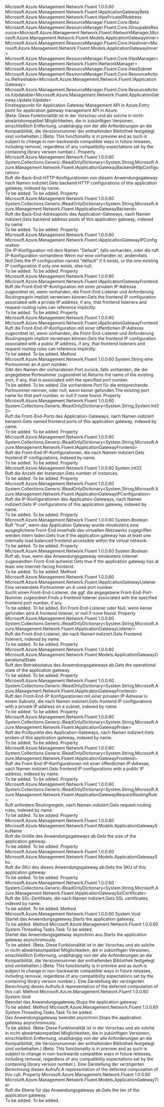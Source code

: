 <Type Name="IApplicationGateway" FullName="Microsoft.Azure.Management.Network.Fluent.IApplicationGateway">
  <TypeSignature Language="C#" Value="public interface IApplicationGateway : Microsoft.Azure.Management.Network.Fluent.IApplicationGatewayBeta, Microsoft.Azure.Management.Network.Fluent.IHasPrivateIPAddress, Microsoft.Azure.Management.ResourceManager.Fluent.Core.IBeta, Microsoft.Azure.Management.ResourceManager.Fluent.Core.IGroupableResource&lt;Microsoft.Azure.Management.Network.Fluent.INetworkManager,Microsoft.Azure.Management.Network.Fluent.Models.ApplicationGatewayInner&gt;, Microsoft.Azure.Management.ResourceManager.Fluent.Core.IHasInner&lt;Microsoft.Azure.Management.Network.Fluent.Models.ApplicationGatewayInner&gt;, Microsoft.Azure.Management.ResourceManager.Fluent.Core.IHasManager&lt;Microsoft.Azure.Management.Network.Fluent.INetworkManager&gt;, Microsoft.Azure.Management.ResourceManager.Fluent.Core.IHasSubnet, Microsoft.Azure.Management.ResourceManager.Fluent.Core.ResourceActions.IRefreshable&lt;Microsoft.Azure.Management.Network.Fluent.IApplicationGateway&gt;, Microsoft.Azure.Management.ResourceManager.Fluent.Core.ResourceActions.IUpdatable&lt;Microsoft.Azure.Management.Network.Fluent.ApplicationGateway.Update.IUpdate&gt;" />
  <TypeSignature Language="ILAsm" Value=".class public interface auto ansi abstract IApplicationGateway implements class Microsoft.Azure.Management.Network.Fluent.IApplicationGatewayBeta, class Microsoft.Azure.Management.Network.Fluent.IHasPrivateIPAddress, class Microsoft.Azure.Management.ResourceManager.Fluent.Core.IBeta, class Microsoft.Azure.Management.ResourceManager.Fluent.Core.IGroupableResource`2&lt;class Microsoft.Azure.Management.Network.Fluent.INetworkManager, class Microsoft.Azure.Management.Network.Fluent.Models.ApplicationGatewayInner&gt;, class Microsoft.Azure.Management.ResourceManager.Fluent.Core.IHasId, class Microsoft.Azure.Management.ResourceManager.Fluent.Core.IHasInner`1&lt;class Microsoft.Azure.Management.Network.Fluent.Models.ApplicationGatewayInner&gt;, class Microsoft.Azure.Management.ResourceManager.Fluent.Core.IHasManager`1&lt;class Microsoft.Azure.Management.Network.Fluent.INetworkManager&gt;, class Microsoft.Azure.Management.ResourceManager.Fluent.Core.IHasName, class Microsoft.Azure.Management.ResourceManager.Fluent.Core.IHasResourceGroup, class Microsoft.Azure.Management.ResourceManager.Fluent.Core.IHasSubnet, class Microsoft.Azure.Management.ResourceManager.Fluent.Core.IResource, class Microsoft.Azure.Management.ResourceManager.Fluent.Core.ResourceActions.IIndexable, class Microsoft.Azure.Management.ResourceManager.Fluent.Core.ResourceActions.IRefreshable`1&lt;class Microsoft.Azure.Management.Network.Fluent.IApplicationGateway&gt;, class Microsoft.Azure.Management.ResourceManager.Fluent.Core.ResourceActions.IUpdatable`1&lt;class Microsoft.Azure.Management.Network.Fluent.ApplicationGateway.Update.IUpdate&gt;" />
  <TypeSignature Language="DocId" Value="T:Microsoft.Azure.Management.Network.Fluent.IApplicationGateway" />
  <TypeSignature Language="VB.NET" Value="Public Interface IApplicationGateway&#xA;Implements IApplicationGatewayBeta, IBeta, IGroupableResource(Of INetworkManager, ApplicationGatewayInner), IHasInner(Of ApplicationGatewayInner), IHasManager(Of INetworkManager), IHasPrivateIPAddress, IHasSubnet, IRefreshable(Of IApplicationGateway), IUpdatable(Of IUpdate)" />
  <TypeSignature Language="F#" Value="type IApplicationGateway = interface&#xA;    interface IGroupableResource&lt;INetworkManager, ApplicationGatewayInner&gt;&#xA;    interface IResource&#xA;    interface IIndexable&#xA;    interface IHasId&#xA;    interface IHasName&#xA;    interface IHasResourceGroup&#xA;    interface IHasManager&lt;INetworkManager&gt;&#xA;    interface IHasInner&lt;ApplicationGatewayInner&gt;&#xA;    interface IRefreshable&lt;IApplicationGateway&gt;&#xA;    interface IUpdatable&lt;IUpdate&gt;&#xA;    interface IHasSubnet&#xA;    interface IHasPrivateIPAddress&#xA;    interface IApplicationGatewayBeta&#xA;    interface IBeta" />
  <AssemblyInfo>
    <AssemblyName>Microsoft.Azure.Management.Network.Fluent</AssemblyName>
    <AssemblyVersion>1.0.0.60</AssemblyVersion>
  </AssemblyInfo>
  <Interfaces>
    <Interface>
      <InterfaceName>Microsoft.Azure.Management.Network.Fluent.IApplicationGatewayBeta</InterfaceName>
    </Interface>
    <Interface>
      <InterfaceName>Microsoft.Azure.Management.Network.Fluent.IHasPrivateIPAddress</InterfaceName>
    </Interface>
    <Interface>
      <InterfaceName>Microsoft.Azure.Management.ResourceManager.Fluent.Core.IBeta</InterfaceName>
    </Interface>
    <Interface>
      <InterfaceName>Microsoft.Azure.Management.ResourceManager.Fluent.Core.IGroupableResource&lt;Microsoft.Azure.Management.Network.Fluent.INetworkManager,Microsoft.Azure.Management.Network.Fluent.Models.ApplicationGatewayInner&gt;</InterfaceName>
    </Interface>
    <Interface>
      <InterfaceName>Microsoft.Azure.Management.ResourceManager.Fluent.Core.IHasInner&lt;Microsoft.Azure.Management.Network.Fluent.Models.ApplicationGatewayInner&gt;</InterfaceName>
    </Interface>
    <Interface>
      <InterfaceName>Microsoft.Azure.Management.ResourceManager.Fluent.Core.IHasManager&lt;Microsoft.Azure.Management.Network.Fluent.INetworkManager&gt;</InterfaceName>
    </Interface>
    <Interface>
      <InterfaceName>Microsoft.Azure.Management.ResourceManager.Fluent.Core.IHasSubnet</InterfaceName>
    </Interface>
    <Interface>
      <InterfaceName>Microsoft.Azure.Management.ResourceManager.Fluent.Core.ResourceActions.IRefreshable&lt;Microsoft.Azure.Management.Network.Fluent.IApplicationGateway&gt;</InterfaceName>
    </Interface>
    <Interface>
      <InterfaceName>Microsoft.Azure.Management.ResourceManager.Fluent.Core.ResourceActions.IUpdatable&lt;Microsoft.Azure.Management.Network.Fluent.ApplicationGateway.Update.IUpdate&gt;</InterfaceName>
    </Interface>
  </Interfaces>
  <Docs>
    <summary>
            <span data-ttu-id="53748-101">Einstiegspunkt für Application Gateway Management API in Azure.</span><span class="sxs-lookup"><span data-stu-id="53748-101">Entry point for application gateway management API in Azure.</span></span>
            </summary>
    <remarks>
            <span data-ttu-id="53748-102">(Beta: Diese Funktionalität ist in der Vorschau und als solche in nicht-abwärtskompatibel Möglichkeiten, die in zukünftigen Versionen, einschließlich Entfernung, unabhängig von der alle Anforderungen an die Kompatibilität, die Versionsnummer der enthaltenden Bibliothek festgelegt sind vorbehalten.).</span><span class="sxs-lookup"><span data-stu-id="53748-102">(Beta: This functionality is in preview and as such is subject to change in non-backwards compatible ways in future releases, including removal, regardless of any compatibility expectations set by the containing library version number.).</span></span>
            </remarks>
  </Docs>
  <Members>
    <Member MemberName="BackendHttpConfigurations">
      <MemberSignature Language="C#" Value="public System.Collections.Generic.IReadOnlyDictionary&lt;string,Microsoft.Azure.Management.Network.Fluent.IApplicationGatewayBackendHttpConfiguration&gt; BackendHttpConfigurations { get; }" />
      <MemberSignature Language="ILAsm" Value=".property instance class System.Collections.Generic.IReadOnlyDictionary`2&lt;string, class Microsoft.Azure.Management.Network.Fluent.IApplicationGatewayBackendHttpConfiguration&gt; BackendHttpConfigurations" />
      <MemberSignature Language="DocId" Value="P:Microsoft.Azure.Management.Network.Fluent.IApplicationGateway.BackendHttpConfigurations" />
      <MemberSignature Language="VB.NET" Value="Public ReadOnly Property BackendHttpConfigurations As IReadOnlyDictionary(Of String, IApplicationGatewayBackendHttpConfiguration)" />
      <MemberSignature Language="F#" Value="member this.BackendHttpConfigurations : System.Collections.Generic.IReadOnlyDictionary&lt;string, Microsoft.Azure.Management.Network.Fluent.IApplicationGatewayBackendHttpConfiguration&gt;" Usage="Microsoft.Azure.Management.Network.Fluent.IApplicationGateway.BackendHttpConfigurations" />
      <MemberType>Property</MemberType>
      <AssemblyInfo>
        <AssemblyName>Microsoft.Azure.Management.Network.Fluent</AssemblyName>
        <AssemblyVersion>1.0.0.60</AssemblyVersion>
      </AssemblyInfo>
      <ReturnValue>
        <ReturnType>System.Collections.Generic.IReadOnlyDictionary&lt;System.String,Microsoft.Azure.Management.Network.Fluent.IApplicationGatewayBackendHttpConfiguration&gt;</ReturnType>
      </ReturnValue>
      <Docs>
        <summary>
            <span data-ttu-id="53748-103">Ruft die Back-End-HTTP-Konfigurationen von diesem Anwendungsgateway nach Namen indiziert.</span><span class="sxs-lookup"><span data-stu-id="53748-103">Gets backend HTTP configurations of this application gateway, indexed by name.</span></span>
            </summary>
        <value>To be added.</value>
        <remarks>To be added.</remarks>
      </Docs>
    </Member>
    <Member MemberName="Backends">
      <MemberSignature Language="C#" Value="public System.Collections.Generic.IReadOnlyDictionary&lt;string,Microsoft.Azure.Management.Network.Fluent.IApplicationGatewayBackend&gt; Backends { get; }" />
      <MemberSignature Language="ILAsm" Value=".property instance class System.Collections.Generic.IReadOnlyDictionary`2&lt;string, class Microsoft.Azure.Management.Network.Fluent.IApplicationGatewayBackend&gt; Backends" />
      <MemberSignature Language="DocId" Value="P:Microsoft.Azure.Management.Network.Fluent.IApplicationGateway.Backends" />
      <MemberSignature Language="VB.NET" Value="Public ReadOnly Property Backends As IReadOnlyDictionary(Of String, IApplicationGatewayBackend)" />
      <MemberSignature Language="F#" Value="member this.Backends : System.Collections.Generic.IReadOnlyDictionary&lt;string, Microsoft.Azure.Management.Network.Fluent.IApplicationGatewayBackend&gt;" Usage="Microsoft.Azure.Management.Network.Fluent.IApplicationGateway.Backends" />
      <MemberType>Property</MemberType>
      <AssemblyInfo>
        <AssemblyName>Microsoft.Azure.Management.Network.Fluent</AssemblyName>
        <AssemblyVersion>1.0.0.60</AssemblyVersion>
      </AssemblyInfo>
      <ReturnValue>
        <ReturnType>System.Collections.Generic.IReadOnlyDictionary&lt;System.String,Microsoft.Azure.Management.Network.Fluent.IApplicationGatewayBackend&gt;</ReturnType>
      </ReturnValue>
      <Docs>
        <summary>
            <span data-ttu-id="53748-104">Ruft die Back-End-Adresspools des Application-Gateways, nach Namen indiziert.</span><span class="sxs-lookup"><span data-stu-id="53748-104">Gets backend address pools of this application gateway, indexed by name.</span></span>
            </summary>
        <value>To be added.</value>
        <remarks>To be added.</remarks>
      </Docs>
    </Member>
    <Member MemberName="DefaultIPConfiguration">
      <MemberSignature Language="C#" Value="public Microsoft.Azure.Management.Network.Fluent.IApplicationGatewayIPConfiguration DefaultIPConfiguration { get; }" />
      <MemberSignature Language="ILAsm" Value=".property instance class Microsoft.Azure.Management.Network.Fluent.IApplicationGatewayIPConfiguration DefaultIPConfiguration" />
      <MemberSignature Language="DocId" Value="P:Microsoft.Azure.Management.Network.Fluent.IApplicationGateway.DefaultIPConfiguration" />
      <MemberSignature Language="VB.NET" Value="Public ReadOnly Property DefaultIPConfiguration As IApplicationGatewayIPConfiguration" />
      <MemberSignature Language="F#" Value="member this.DefaultIPConfiguration : Microsoft.Azure.Management.Network.Fluent.IApplicationGatewayIPConfiguration" Usage="Microsoft.Azure.Management.Network.Fluent.IApplicationGateway.DefaultIPConfiguration" />
      <MemberType>Property</MemberType>
      <AssemblyInfo>
        <AssemblyName>Microsoft.Azure.Management.Network.Fluent</AssemblyName>
        <AssemblyVersion>1.0.0.60</AssemblyVersion>
      </AssemblyInfo>
      <ReturnValue>
        <ReturnType>Microsoft.Azure.Management.Network.Fluent.IApplicationGatewayIPConfiguration</ReturnType>
      </ReturnValue>
      <Docs>
        <summary>
            <span data-ttu-id="53748-105">Die IP-Konfiguration mit dem Namen "Default", falls vorhanden, oder die ruft IP-Konfiguration vorhandene Wenn nur eine vorhanden ist, andernfalls Null.</span><span class="sxs-lookup"><span data-stu-id="53748-105">Gets the IP configuration named "default" if it exists, or the one existing IP configuration if only one exists, else null.</span></span>
            </summary>
        <value>To be added.</value>
        <remarks>To be added.</remarks>
      </Docs>
    </Member>
    <Member MemberName="DefaultPrivateFrontend">
      <MemberSignature Language="C#" Value="public Microsoft.Azure.Management.Network.Fluent.IApplicationGatewayFrontend DefaultPrivateFrontend { get; }" />
      <MemberSignature Language="ILAsm" Value=".property instance class Microsoft.Azure.Management.Network.Fluent.IApplicationGatewayFrontend DefaultPrivateFrontend" />
      <MemberSignature Language="DocId" Value="P:Microsoft.Azure.Management.Network.Fluent.IApplicationGateway.DefaultPrivateFrontend" />
      <MemberSignature Language="VB.NET" Value="Public ReadOnly Property DefaultPrivateFrontend As IApplicationGatewayFrontend" />
      <MemberSignature Language="F#" Value="member this.DefaultPrivateFrontend : Microsoft.Azure.Management.Network.Fluent.IApplicationGatewayFrontend" Usage="Microsoft.Azure.Management.Network.Fluent.IApplicationGateway.DefaultPrivateFrontend" />
      <MemberType>Property</MemberType>
      <AssemblyInfo>
        <AssemblyName>Microsoft.Azure.Management.Network.Fluent</AssemblyName>
        <AssemblyVersion>1.0.0.60</AssemblyVersion>
      </AssemblyInfo>
      <ReturnValue>
        <ReturnType>Microsoft.Azure.Management.Network.Fluent.IApplicationGatewayFrontend</ReturnType>
      </ReturnValue>
      <Docs>
        <summary>
            <span data-ttu-id="53748-106">Ruft die Front-End-IP-Konfiguration mit einer privaten IP-Adresse zugeordnet ist, wenn vorhanden, die Front-End-Listener und Anforderung Routingregeln implizit verweisen können.</span><span class="sxs-lookup"><span data-stu-id="53748-106">Gets the frontend IP configuration associated with a private IP address, if any, that frontend listeners and request routing rules can reference implicitly.</span></span>
            </summary>
        <value>To be added.</value>
        <remarks>To be added.</remarks>
      </Docs>
    </Member>
    <Member MemberName="DefaultPublicFrontend">
      <MemberSignature Language="C#" Value="public Microsoft.Azure.Management.Network.Fluent.IApplicationGatewayFrontend DefaultPublicFrontend { get; }" />
      <MemberSignature Language="ILAsm" Value=".property instance class Microsoft.Azure.Management.Network.Fluent.IApplicationGatewayFrontend DefaultPublicFrontend" />
      <MemberSignature Language="DocId" Value="P:Microsoft.Azure.Management.Network.Fluent.IApplicationGateway.DefaultPublicFrontend" />
      <MemberSignature Language="VB.NET" Value="Public ReadOnly Property DefaultPublicFrontend As IApplicationGatewayFrontend" />
      <MemberSignature Language="F#" Value="member this.DefaultPublicFrontend : Microsoft.Azure.Management.Network.Fluent.IApplicationGatewayFrontend" Usage="Microsoft.Azure.Management.Network.Fluent.IApplicationGateway.DefaultPublicFrontend" />
      <MemberType>Property</MemberType>
      <AssemblyInfo>
        <AssemblyName>Microsoft.Azure.Management.Network.Fluent</AssemblyName>
        <AssemblyVersion>1.0.0.60</AssemblyVersion>
      </AssemblyInfo>
      <ReturnValue>
        <ReturnType>Microsoft.Azure.Management.Network.Fluent.IApplicationGatewayFrontend</ReturnType>
      </ReturnValue>
      <Docs>
        <summary>
            <span data-ttu-id="53748-107">Ruft die Front-End-IP-Konfiguration mit einer öffentlichen IP-Adresse zugeordnet ist, wenn vorhanden, die Front-End-Listener und Anforderung Routingregeln implizit verweisen können.</span><span class="sxs-lookup"><span data-stu-id="53748-107">Gets the frontend IP configuration associated with a public IP address, if any, that frontend listeners and request routing rules can reference implicitly.</span></span>
            </summary>
        <value>To be added.</value>
        <remarks>To be added.</remarks>
      </Docs>
    </Member>
    <Member MemberName="FrontendPortNameFromNumber">
      <MemberSignature Language="C#" Value="public string FrontendPortNameFromNumber (int portNumber);" />
      <MemberSignature Language="ILAsm" Value=".method public hidebysig newslot virtual instance string FrontendPortNameFromNumber(int32 portNumber) cil managed" />
      <MemberSignature Language="DocId" Value="M:Microsoft.Azure.Management.Network.Fluent.IApplicationGateway.FrontendPortNameFromNumber(System.Int32)" />
      <MemberSignature Language="VB.NET" Value="Public Function FrontendPortNameFromNumber (portNumber As Integer) As String" />
      <MemberSignature Language="F#" Value="abstract member FrontendPortNameFromNumber : int -&gt; string" Usage="iApplicationGateway.FrontendPortNameFromNumber portNumber" />
      <MemberType>Method</MemberType>
      <AssemblyInfo>
        <AssemblyName>Microsoft.Azure.Management.Network.Fluent</AssemblyName>
        <AssemblyVersion>1.0.0.60</AssemblyVersion>
      </AssemblyInfo>
      <ReturnValue>
        <ReturnType>System.String</ReturnType>
      </ReturnValue>
      <Parameters>
        <Parameter Name="portNumber" Type="System.Int32" />
      </Parameters>
      <Docs>
        <param name="portNumber"><span data-ttu-id="53748-108">eine Portnummer an.</span><span class="sxs-lookup"><span data-stu-id="53748-108">A port number.</span></span></param>
        <summary>
            <span data-ttu-id="53748-109">Gibt den Namen der vorhandenen Port zurück, falls vorhanden, die die angegebene Portnummer zugeordnet ist.</span><span class="sxs-lookup"><span data-stu-id="53748-109">Returns the name of the existing port, if any, that is associated with the specified port number.</span></span>
            </summary>
        <returns>To be added.</returns>
        <remarks>To be added.</remarks>
        <return><span data-ttu-id="53748-110">Die vorhandene Port für die entsprechende Portnummer nennen, oder null, wenn keiner gefunden.</span><span class="sxs-lookup"><span data-stu-id="53748-110">The existing port name for that port number, or null if none found.</span></span></return>
      </Docs>
    </Member>
    <Member MemberName="FrontendPorts">
      <MemberSignature Language="C#" Value="public System.Collections.Generic.IReadOnlyDictionary&lt;string,int&gt; FrontendPorts { get; }" />
      <MemberSignature Language="ILAsm" Value=".property instance class System.Collections.Generic.IReadOnlyDictionary`2&lt;string, int32&gt; FrontendPorts" />
      <MemberSignature Language="DocId" Value="P:Microsoft.Azure.Management.Network.Fluent.IApplicationGateway.FrontendPorts" />
      <MemberSignature Language="VB.NET" Value="Public ReadOnly Property FrontendPorts As IReadOnlyDictionary(Of String, Integer)" />
      <MemberSignature Language="F#" Value="member this.FrontendPorts : System.Collections.Generic.IReadOnlyDictionary&lt;string, int&gt;" Usage="Microsoft.Azure.Management.Network.Fluent.IApplicationGateway.FrontendPorts" />
      <MemberType>Property</MemberType>
      <AssemblyInfo>
        <AssemblyName>Microsoft.Azure.Management.Network.Fluent</AssemblyName>
        <AssemblyVersion>1.0.0.60</AssemblyVersion>
      </AssemblyInfo>
      <ReturnValue>
        <ReturnType>System.Collections.Generic.IReadOnlyDictionary&lt;System.String,System.Int32&gt;</ReturnType>
      </ReturnValue>
      <Docs>
        <summary>
            <span data-ttu-id="53748-111">Ruft die Front-End-Ports des Application-Gateways, nach Namen indiziert benannt.</span><span class="sxs-lookup"><span data-stu-id="53748-111">Gets named frontend ports of this application gateway, indexed by name.</span></span>
            </summary>
        <value>To be added.</value>
        <remarks>To be added.</remarks>
      </Docs>
    </Member>
    <Member MemberName="Frontends">
      <MemberSignature Language="C#" Value="public System.Collections.Generic.IReadOnlyDictionary&lt;string,Microsoft.Azure.Management.Network.Fluent.IApplicationGatewayFrontend&gt; Frontends { get; }" />
      <MemberSignature Language="ILAsm" Value=".property instance class System.Collections.Generic.IReadOnlyDictionary`2&lt;string, class Microsoft.Azure.Management.Network.Fluent.IApplicationGatewayFrontend&gt; Frontends" />
      <MemberSignature Language="DocId" Value="P:Microsoft.Azure.Management.Network.Fluent.IApplicationGateway.Frontends" />
      <MemberSignature Language="VB.NET" Value="Public ReadOnly Property Frontends As IReadOnlyDictionary(Of String, IApplicationGatewayFrontend)" />
      <MemberSignature Language="F#" Value="member this.Frontends : System.Collections.Generic.IReadOnlyDictionary&lt;string, Microsoft.Azure.Management.Network.Fluent.IApplicationGatewayFrontend&gt;" Usage="Microsoft.Azure.Management.Network.Fluent.IApplicationGateway.Frontends" />
      <MemberType>Property</MemberType>
      <AssemblyInfo>
        <AssemblyName>Microsoft.Azure.Management.Network.Fluent</AssemblyName>
        <AssemblyVersion>1.0.0.60</AssemblyVersion>
      </AssemblyInfo>
      <ReturnValue>
        <ReturnType>System.Collections.Generic.IReadOnlyDictionary&lt;System.String,Microsoft.Azure.Management.Network.Fluent.IApplicationGatewayFrontend&gt;</ReturnType>
      </ReturnValue>
      <Docs>
        <summary>
            <span data-ttu-id="53748-112">Ruft die Front-End-IP-Konfigurationen, die nach Namen indiziert.</span><span class="sxs-lookup"><span data-stu-id="53748-112">Gets frontend IP configurations, indexed by name.</span></span>
            </summary>
        <value>To be added.</value>
        <remarks>To be added.</remarks>
      </Docs>
    </Member>
    <Member MemberName="InstanceCount">
      <MemberSignature Language="C#" Value="public int InstanceCount { get; }" />
      <MemberSignature Language="ILAsm" Value=".property instance int32 InstanceCount" />
      <MemberSignature Language="DocId" Value="P:Microsoft.Azure.Management.Network.Fluent.IApplicationGateway.InstanceCount" />
      <MemberSignature Language="VB.NET" Value="Public ReadOnly Property InstanceCount As Integer" />
      <MemberSignature Language="F#" Value="member this.InstanceCount : int" Usage="Microsoft.Azure.Management.Network.Fluent.IApplicationGateway.InstanceCount" />
      <MemberType>Property</MemberType>
      <AssemblyInfo>
        <AssemblyName>Microsoft.Azure.Management.Network.Fluent</AssemblyName>
        <AssemblyVersion>1.0.0.60</AssemblyVersion>
      </AssemblyInfo>
      <ReturnValue>
        <ReturnType>System.Int32</ReturnType>
      </ReturnValue>
      <Docs>
        <summary>
            <span data-ttu-id="53748-113">Ruft die Anzahl der Instanzen.</span><span class="sxs-lookup"><span data-stu-id="53748-113">Gets number of instances.</span></span>
            </summary>
        <value>To be added.</value>
        <remarks>To be added.</remarks>
      </Docs>
    </Member>
    <Member MemberName="IPConfigurations">
      <MemberSignature Language="C#" Value="public System.Collections.Generic.IReadOnlyDictionary&lt;string,Microsoft.Azure.Management.Network.Fluent.IApplicationGatewayIPConfiguration&gt; IPConfigurations { get; }" />
      <MemberSignature Language="ILAsm" Value=".property instance class System.Collections.Generic.IReadOnlyDictionary`2&lt;string, class Microsoft.Azure.Management.Network.Fluent.IApplicationGatewayIPConfiguration&gt; IPConfigurations" />
      <MemberSignature Language="DocId" Value="P:Microsoft.Azure.Management.Network.Fluent.IApplicationGateway.IPConfigurations" />
      <MemberSignature Language="VB.NET" Value="Public ReadOnly Property IPConfigurations As IReadOnlyDictionary(Of String, IApplicationGatewayIPConfiguration)" />
      <MemberSignature Language="F#" Value="member this.IPConfigurations : System.Collections.Generic.IReadOnlyDictionary&lt;string, Microsoft.Azure.Management.Network.Fluent.IApplicationGatewayIPConfiguration&gt;" Usage="Microsoft.Azure.Management.Network.Fluent.IApplicationGateway.IPConfigurations" />
      <MemberType>Property</MemberType>
      <AssemblyInfo>
        <AssemblyName>Microsoft.Azure.Management.Network.Fluent</AssemblyName>
        <AssemblyVersion>1.0.0.60</AssemblyVersion>
      </AssemblyInfo>
      <ReturnValue>
        <ReturnType>System.Collections.Generic.IReadOnlyDictionary&lt;System.String,Microsoft.Azure.Management.Network.Fluent.IApplicationGatewayIPConfiguration&gt;</ReturnType>
      </ReturnValue>
      <Docs>
        <summary>
            <span data-ttu-id="53748-114">Ruft die IP-Konfigurationen des Application-Gateways, nach Namen indiziert.</span><span class="sxs-lookup"><span data-stu-id="53748-114">Gets IP configurations of this application gateway, indexed by name.</span></span>
            </summary>
        <value>To be added.</value>
        <remarks>To be added.</remarks>
      </Docs>
    </Member>
    <Member MemberName="IsPrivate">
      <MemberSignature Language="C#" Value="public bool IsPrivate { get; }" />
      <MemberSignature Language="ILAsm" Value=".property instance bool IsPrivate" />
      <MemberSignature Language="DocId" Value="P:Microsoft.Azure.Management.Network.Fluent.IApplicationGateway.IsPrivate" />
      <MemberSignature Language="VB.NET" Value="Public ReadOnly Property IsPrivate As Boolean" />
      <MemberSignature Language="F#" Value="member this.IsPrivate : bool" Usage="Microsoft.Azure.Management.Network.Fluent.IApplicationGateway.IsPrivate" />
      <MemberType>Property</MemberType>
      <AssemblyInfo>
        <AssemblyName>Microsoft.Azure.Management.Network.Fluent</AssemblyName>
        <AssemblyVersion>1.0.0.60</AssemblyVersion>
      </AssemblyInfo>
      <ReturnValue>
        <ReturnType>System.Boolean</ReturnType>
      </ReturnValue>
      <Docs>
        <summary>
            <span data-ttu-id="53748-115">Ruft "true", wenn das Application Gateway wurde mindestens eine ausgeglichene Front-End innerhalb des virtuellen Netzwerks zugegriffen werden intern laden.</span><span class="sxs-lookup"><span data-stu-id="53748-115">Gets true if the application gateway has at least one internally load balanced frontend accessible within the virtual network.</span></span>
            </summary>
        <value>To be added.</value>
        <remarks>To be added.</remarks>
      </Docs>
    </Member>
    <Member MemberName="IsPublic">
      <MemberSignature Language="C#" Value="public bool IsPublic { get; }" />
      <MemberSignature Language="ILAsm" Value=".property instance bool IsPublic" />
      <MemberSignature Language="DocId" Value="P:Microsoft.Azure.Management.Network.Fluent.IApplicationGateway.IsPublic" />
      <MemberSignature Language="VB.NET" Value="Public ReadOnly Property IsPublic As Boolean" />
      <MemberSignature Language="F#" Value="member this.IsPublic : bool" Usage="Microsoft.Azure.Management.Network.Fluent.IApplicationGateway.IsPublic" />
      <MemberType>Property</MemberType>
      <AssemblyInfo>
        <AssemblyName>Microsoft.Azure.Management.Network.Fluent</AssemblyName>
        <AssemblyVersion>1.0.0.60</AssemblyVersion>
      </AssemblyInfo>
      <ReturnValue>
        <ReturnType>System.Boolean</ReturnType>
      </ReturnValue>
      <Docs>
        <summary>
            <span data-ttu-id="53748-116">Ruft ab, true, wenn das Anwendungsgateway mindestens Internet zugewandten Front-End-aufweist.</span><span class="sxs-lookup"><span data-stu-id="53748-116">Gets true if the application gateway has at least one Internet-facing frontend.</span></span>
            </summary>
        <value>To be added.</value>
        <remarks>To be added.</remarks>
      </Docs>
    </Member>
    <Member MemberName="ListenerByPortNumber">
      <MemberSignature Language="C#" Value="public Microsoft.Azure.Management.Network.Fluent.IApplicationGatewayListener ListenerByPortNumber (int portNumber);" />
      <MemberSignature Language="ILAsm" Value=".method public hidebysig newslot virtual instance class Microsoft.Azure.Management.Network.Fluent.IApplicationGatewayListener ListenerByPortNumber(int32 portNumber) cil managed" />
      <MemberSignature Language="DocId" Value="M:Microsoft.Azure.Management.Network.Fluent.IApplicationGateway.ListenerByPortNumber(System.Int32)" />
      <MemberSignature Language="VB.NET" Value="Public Function ListenerByPortNumber (portNumber As Integer) As IApplicationGatewayListener" />
      <MemberSignature Language="F#" Value="abstract member ListenerByPortNumber : int -&gt; Microsoft.Azure.Management.Network.Fluent.IApplicationGatewayListener" Usage="iApplicationGateway.ListenerByPortNumber portNumber" />
      <MemberType>Method</MemberType>
      <AssemblyInfo>
        <AssemblyName>Microsoft.Azure.Management.Network.Fluent</AssemblyName>
        <AssemblyVersion>1.0.0.60</AssemblyVersion>
      </AssemblyInfo>
      <ReturnValue>
        <ReturnType>Microsoft.Azure.Management.Network.Fluent.IApplicationGatewayListener</ReturnType>
      </ReturnValue>
      <Parameters>
        <Parameter Name="portNumber" Type="System.Int32" />
      </Parameters>
      <Docs>
        <param name="portNumber"><span data-ttu-id="53748-117">Eine verwendete Portnummer an.</span><span class="sxs-lookup"><span data-stu-id="53748-117">A used port number.</span></span></param>
        <summary>
            <span data-ttu-id="53748-118">Sucht einen Front-End-Listener, die ggf. die angegebene Front-End-Port-Nummer zugeordnet.</span><span class="sxs-lookup"><span data-stu-id="53748-118">Finds a frontend listener associated with the specified frontend port number, if any.</span></span>
            </summary>
        <returns>To be added.</returns>
        <remarks>To be added.</remarks>
        <return><span data-ttu-id="53748-119">Ein Front-End-Listener oder Null, wenn keiner gefunden wird.</span><span class="sxs-lookup"><span data-stu-id="53748-119">A frontend listener, or null if none found.</span></span></return>
      </Docs>
    </Member>
    <Member MemberName="Listeners">
      <MemberSignature Language="C#" Value="public System.Collections.Generic.IReadOnlyDictionary&lt;string,Microsoft.Azure.Management.Network.Fluent.IApplicationGatewayListener&gt; Listeners { get; }" />
      <MemberSignature Language="ILAsm" Value=".property instance class System.Collections.Generic.IReadOnlyDictionary`2&lt;string, class Microsoft.Azure.Management.Network.Fluent.IApplicationGatewayListener&gt; Listeners" />
      <MemberSignature Language="DocId" Value="P:Microsoft.Azure.Management.Network.Fluent.IApplicationGateway.Listeners" />
      <MemberSignature Language="VB.NET" Value="Public ReadOnly Property Listeners As IReadOnlyDictionary(Of String, IApplicationGatewayListener)" />
      <MemberSignature Language="F#" Value="member this.Listeners : System.Collections.Generic.IReadOnlyDictionary&lt;string, Microsoft.Azure.Management.Network.Fluent.IApplicationGatewayListener&gt;" Usage="Microsoft.Azure.Management.Network.Fluent.IApplicationGateway.Listeners" />
      <MemberType>Property</MemberType>
      <AssemblyInfo>
        <AssemblyName>Microsoft.Azure.Management.Network.Fluent</AssemblyName>
        <AssemblyVersion>1.0.0.60</AssemblyVersion>
      </AssemblyInfo>
      <ReturnValue>
        <ReturnType>System.Collections.Generic.IReadOnlyDictionary&lt;System.String,Microsoft.Azure.Management.Network.Fluent.IApplicationGatewayListener&gt;</ReturnType>
      </ReturnValue>
      <Docs>
        <summary>
            <span data-ttu-id="53748-120">Ruft die Front-End-Listener, die nach Namen indiziert.</span><span class="sxs-lookup"><span data-stu-id="53748-120">Gets Frontend listeners, indexed by name.</span></span>
            </summary>
        <value>To be added.</value>
        <remarks>To be added.</remarks>
      </Docs>
    </Member>
    <Member MemberName="OperationalState">
      <MemberSignature Language="C#" Value="public Microsoft.Azure.Management.Network.Fluent.Models.ApplicationGatewayOperationalState OperationalState { get; }" />
      <MemberSignature Language="ILAsm" Value=".property instance class Microsoft.Azure.Management.Network.Fluent.Models.ApplicationGatewayOperationalState OperationalState" />
      <MemberSignature Language="DocId" Value="P:Microsoft.Azure.Management.Network.Fluent.IApplicationGateway.OperationalState" />
      <MemberSignature Language="VB.NET" Value="Public ReadOnly Property OperationalState As ApplicationGatewayOperationalState" />
      <MemberSignature Language="F#" Value="member this.OperationalState : Microsoft.Azure.Management.Network.Fluent.Models.ApplicationGatewayOperationalState" Usage="Microsoft.Azure.Management.Network.Fluent.IApplicationGateway.OperationalState" />
      <MemberType>Property</MemberType>
      <AssemblyInfo>
        <AssemblyName>Microsoft.Azure.Management.Network.Fluent</AssemblyName>
        <AssemblyVersion>1.0.0.60</AssemblyVersion>
      </AssemblyInfo>
      <ReturnValue>
        <ReturnType>Microsoft.Azure.Management.Network.Fluent.Models.ApplicationGatewayOperationalState</ReturnType>
      </ReturnValue>
      <Docs>
        <summary>
            <span data-ttu-id="53748-121">Ruft den Betriebsstatus des Anwendungsgateways ab.</span><span class="sxs-lookup"><span data-stu-id="53748-121">Gets the operational state of the application gateway.</span></span>
            </summary>
        <value>To be added.</value>
        <remarks>To be added.</remarks>
      </Docs>
    </Member>
    <Member MemberName="PrivateFrontends">
      <MemberSignature Language="C#" Value="public System.Collections.Generic.IReadOnlyDictionary&lt;string,Microsoft.Azure.Management.Network.Fluent.IApplicationGatewayFrontend&gt; PrivateFrontends { get; }" />
      <MemberSignature Language="ILAsm" Value=".property instance class System.Collections.Generic.IReadOnlyDictionary`2&lt;string, class Microsoft.Azure.Management.Network.Fluent.IApplicationGatewayFrontend&gt; PrivateFrontends" />
      <MemberSignature Language="DocId" Value="P:Microsoft.Azure.Management.Network.Fluent.IApplicationGateway.PrivateFrontends" />
      <MemberSignature Language="VB.NET" Value="Public ReadOnly Property PrivateFrontends As IReadOnlyDictionary(Of String, IApplicationGatewayFrontend)" />
      <MemberSignature Language="F#" Value="member this.PrivateFrontends : System.Collections.Generic.IReadOnlyDictionary&lt;string, Microsoft.Azure.Management.Network.Fluent.IApplicationGatewayFrontend&gt;" Usage="Microsoft.Azure.Management.Network.Fluent.IApplicationGateway.PrivateFrontends" />
      <MemberType>Property</MemberType>
      <AssemblyInfo>
        <AssemblyName>Microsoft.Azure.Management.Network.Fluent</AssemblyName>
        <AssemblyVersion>1.0.0.60</AssemblyVersion>
      </AssemblyInfo>
      <ReturnValue>
        <ReturnType>System.Collections.Generic.IReadOnlyDictionary&lt;System.String,Microsoft.Azure.Management.Network.Fluent.IApplicationGatewayFrontend&gt;</ReturnType>
      </ReturnValue>
      <Docs>
        <summary>
            <span data-ttu-id="53748-122">Ruft den Front-End-IP-Konfigurationen mit einer privaten IP-Adresse in einem Subnetz, die nach Namen indiziert.</span><span class="sxs-lookup"><span data-stu-id="53748-122">Gets frontend IP configurations with a private IP address on a subnet, indexed by name.</span></span>
            </summary>
        <value>To be added.</value>
        <remarks>To be added.</remarks>
      </Docs>
    </Member>
    <Member MemberName="Probes">
      <MemberSignature Language="C#" Value="public System.Collections.Generic.IReadOnlyDictionary&lt;string,Microsoft.Azure.Management.Network.Fluent.IApplicationGatewayProbe&gt; Probes { get; }" />
      <MemberSignature Language="ILAsm" Value=".property instance class System.Collections.Generic.IReadOnlyDictionary`2&lt;string, class Microsoft.Azure.Management.Network.Fluent.IApplicationGatewayProbe&gt; Probes" />
      <MemberSignature Language="DocId" Value="P:Microsoft.Azure.Management.Network.Fluent.IApplicationGateway.Probes" />
      <MemberSignature Language="VB.NET" Value="Public ReadOnly Property Probes As IReadOnlyDictionary(Of String, IApplicationGatewayProbe)" />
      <MemberSignature Language="F#" Value="member this.Probes : System.Collections.Generic.IReadOnlyDictionary&lt;string, Microsoft.Azure.Management.Network.Fluent.IApplicationGatewayProbe&gt;" Usage="Microsoft.Azure.Management.Network.Fluent.IApplicationGateway.Probes" />
      <MemberType>Property</MemberType>
      <AssemblyInfo>
        <AssemblyName>Microsoft.Azure.Management.Network.Fluent</AssemblyName>
        <AssemblyVersion>1.0.0.60</AssemblyVersion>
      </AssemblyInfo>
      <ReturnValue>
        <ReturnType>System.Collections.Generic.IReadOnlyDictionary&lt;System.String,Microsoft.Azure.Management.Network.Fluent.IApplicationGatewayProbe&gt;</ReturnType>
      </ReturnValue>
      <Docs>
        <summary>
            <span data-ttu-id="53748-123">Ruft die Prüfpunkte des Application-Gateways, nach Namen indiziert.</span><span class="sxs-lookup"><span data-stu-id="53748-123">Gets probes of this application gateway, indexed by name.</span></span>
            </summary>
        <value>To be added.</value>
        <remarks>To be added.</remarks>
      </Docs>
    </Member>
    <Member MemberName="PublicFrontends">
      <MemberSignature Language="C#" Value="public System.Collections.Generic.IReadOnlyDictionary&lt;string,Microsoft.Azure.Management.Network.Fluent.IApplicationGatewayFrontend&gt; PublicFrontends { get; }" />
      <MemberSignature Language="ILAsm" Value=".property instance class System.Collections.Generic.IReadOnlyDictionary`2&lt;string, class Microsoft.Azure.Management.Network.Fluent.IApplicationGatewayFrontend&gt; PublicFrontends" />
      <MemberSignature Language="DocId" Value="P:Microsoft.Azure.Management.Network.Fluent.IApplicationGateway.PublicFrontends" />
      <MemberSignature Language="VB.NET" Value="Public ReadOnly Property PublicFrontends As IReadOnlyDictionary(Of String, IApplicationGatewayFrontend)" />
      <MemberSignature Language="F#" Value="member this.PublicFrontends : System.Collections.Generic.IReadOnlyDictionary&lt;string, Microsoft.Azure.Management.Network.Fluent.IApplicationGatewayFrontend&gt;" Usage="Microsoft.Azure.Management.Network.Fluent.IApplicationGateway.PublicFrontends" />
      <MemberType>Property</MemberType>
      <AssemblyInfo>
        <AssemblyName>Microsoft.Azure.Management.Network.Fluent</AssemblyName>
        <AssemblyVersion>1.0.0.60</AssemblyVersion>
      </AssemblyInfo>
      <ReturnValue>
        <ReturnType>System.Collections.Generic.IReadOnlyDictionary&lt;System.String,Microsoft.Azure.Management.Network.Fluent.IApplicationGatewayFrontend&gt;</ReturnType>
      </ReturnValue>
      <Docs>
        <summary>
            <span data-ttu-id="53748-124">Ruft die Front-End-IP-Konfigurationen mit einer öffentlichen IP-Adresse, nach Namen indiziert.</span><span class="sxs-lookup"><span data-stu-id="53748-124">Gets frontend IP configurations with a public IP address, indexed by name.</span></span>
            </summary>
        <value>To be added.</value>
        <remarks>To be added.</remarks>
      </Docs>
    </Member>
    <Member MemberName="RequestRoutingRules">
      <MemberSignature Language="C#" Value="public System.Collections.Generic.IReadOnlyDictionary&lt;string,Microsoft.Azure.Management.Network.Fluent.IApplicationGatewayRequestRoutingRule&gt; RequestRoutingRules { get; }" />
      <MemberSignature Language="ILAsm" Value=".property instance class System.Collections.Generic.IReadOnlyDictionary`2&lt;string, class Microsoft.Azure.Management.Network.Fluent.IApplicationGatewayRequestRoutingRule&gt; RequestRoutingRules" />
      <MemberSignature Language="DocId" Value="P:Microsoft.Azure.Management.Network.Fluent.IApplicationGateway.RequestRoutingRules" />
      <MemberSignature Language="VB.NET" Value="Public ReadOnly Property RequestRoutingRules As IReadOnlyDictionary(Of String, IApplicationGatewayRequestRoutingRule)" />
      <MemberSignature Language="F#" Value="member this.RequestRoutingRules : System.Collections.Generic.IReadOnlyDictionary&lt;string, Microsoft.Azure.Management.Network.Fluent.IApplicationGatewayRequestRoutingRule&gt;" Usage="Microsoft.Azure.Management.Network.Fluent.IApplicationGateway.RequestRoutingRules" />
      <MemberType>Property</MemberType>
      <AssemblyInfo>
        <AssemblyName>Microsoft.Azure.Management.Network.Fluent</AssemblyName>
        <AssemblyVersion>1.0.0.60</AssemblyVersion>
      </AssemblyInfo>
      <ReturnValue>
        <ReturnType>System.Collections.Generic.IReadOnlyDictionary&lt;System.String,Microsoft.Azure.Management.Network.Fluent.IApplicationGatewayRequestRoutingRule&gt;</ReturnType>
      </ReturnValue>
      <Docs>
        <summary>
            <span data-ttu-id="53748-125">Ruft anfordern Routingregeln, nach Namen indiziert.</span><span class="sxs-lookup"><span data-stu-id="53748-125">Gets request routing rules, indexed by name.</span></span>
            </summary>
        <value>To be added.</value>
        <remarks>To be added.</remarks>
      </Docs>
    </Member>
    <Member MemberName="Size">
      <MemberSignature Language="C#" Value="public Microsoft.Azure.Management.Network.Fluent.Models.ApplicationGatewaySkuName Size { get; }" />
      <MemberSignature Language="ILAsm" Value=".property instance class Microsoft.Azure.Management.Network.Fluent.Models.ApplicationGatewaySkuName Size" />
      <MemberSignature Language="DocId" Value="P:Microsoft.Azure.Management.Network.Fluent.IApplicationGateway.Size" />
      <MemberSignature Language="VB.NET" Value="Public ReadOnly Property Size As ApplicationGatewaySkuName" />
      <MemberSignature Language="F#" Value="member this.Size : Microsoft.Azure.Management.Network.Fluent.Models.ApplicationGatewaySkuName" Usage="Microsoft.Azure.Management.Network.Fluent.IApplicationGateway.Size" />
      <MemberType>Property</MemberType>
      <AssemblyInfo>
        <AssemblyName>Microsoft.Azure.Management.Network.Fluent</AssemblyName>
        <AssemblyVersion>1.0.0.60</AssemblyVersion>
      </AssemblyInfo>
      <ReturnValue>
        <ReturnType>Microsoft.Azure.Management.Network.Fluent.Models.ApplicationGatewaySkuName</ReturnType>
      </ReturnValue>
      <Docs>
        <summary>
            <span data-ttu-id="53748-126">Ruft die Größe des Anwendungsgateways ab.</span><span class="sxs-lookup"><span data-stu-id="53748-126">Gets the size of the application gateway.</span></span>
            </summary>
        <value>To be added.</value>
        <remarks>To be added.</remarks>
      </Docs>
    </Member>
    <Member MemberName="Sku">
      <MemberSignature Language="C#" Value="public Microsoft.Azure.Management.Network.Fluent.Models.ApplicationGatewaySku Sku { get; }" />
      <MemberSignature Language="ILAsm" Value=".property instance class Microsoft.Azure.Management.Network.Fluent.Models.ApplicationGatewaySku Sku" />
      <MemberSignature Language="DocId" Value="P:Microsoft.Azure.Management.Network.Fluent.IApplicationGateway.Sku" />
      <MemberSignature Language="VB.NET" Value="Public ReadOnly Property Sku As ApplicationGatewaySku" />
      <MemberSignature Language="F#" Value="member this.Sku : Microsoft.Azure.Management.Network.Fluent.Models.ApplicationGatewaySku" Usage="Microsoft.Azure.Management.Network.Fluent.IApplicationGateway.Sku" />
      <MemberType>Property</MemberType>
      <AssemblyInfo>
        <AssemblyName>Microsoft.Azure.Management.Network.Fluent</AssemblyName>
        <AssemblyVersion>1.0.0.60</AssemblyVersion>
      </AssemblyInfo>
      <ReturnValue>
        <ReturnType>Microsoft.Azure.Management.Network.Fluent.Models.ApplicationGatewaySku</ReturnType>
      </ReturnValue>
      <Docs>
        <summary>
            <span data-ttu-id="53748-127">Ruft die SKU des dieses Anwendungsgateway ab.</span><span class="sxs-lookup"><span data-stu-id="53748-127">Gets the SKU of this application gateway.</span></span>
            </summary>
        <value>To be added.</value>
        <remarks>To be added.</remarks>
      </Docs>
    </Member>
    <Member MemberName="SslCertificates">
      <MemberSignature Language="C#" Value="public System.Collections.Generic.IReadOnlyDictionary&lt;string,Microsoft.Azure.Management.Network.Fluent.IApplicationGatewaySslCertificate&gt; SslCertificates { get; }" />
      <MemberSignature Language="ILAsm" Value=".property instance class System.Collections.Generic.IReadOnlyDictionary`2&lt;string, class Microsoft.Azure.Management.Network.Fluent.IApplicationGatewaySslCertificate&gt; SslCertificates" />
      <MemberSignature Language="DocId" Value="P:Microsoft.Azure.Management.Network.Fluent.IApplicationGateway.SslCertificates" />
      <MemberSignature Language="VB.NET" Value="Public ReadOnly Property SslCertificates As IReadOnlyDictionary(Of String, IApplicationGatewaySslCertificate)" />
      <MemberSignature Language="F#" Value="member this.SslCertificates : System.Collections.Generic.IReadOnlyDictionary&lt;string, Microsoft.Azure.Management.Network.Fluent.IApplicationGatewaySslCertificate&gt;" Usage="Microsoft.Azure.Management.Network.Fluent.IApplicationGateway.SslCertificates" />
      <MemberType>Property</MemberType>
      <AssemblyInfo>
        <AssemblyName>Microsoft.Azure.Management.Network.Fluent</AssemblyName>
        <AssemblyVersion>1.0.0.60</AssemblyVersion>
      </AssemblyInfo>
      <ReturnValue>
        <ReturnType>System.Collections.Generic.IReadOnlyDictionary&lt;System.String,Microsoft.Azure.Management.Network.Fluent.IApplicationGatewaySslCertificate&gt;</ReturnType>
      </ReturnValue>
      <Docs>
        <summary>
            <span data-ttu-id="53748-128">Ruft die SSL-Zertifikate, die nach Namen indiziert.</span><span class="sxs-lookup"><span data-stu-id="53748-128">Gets SSL certificates, indexed by name.</span></span>
            </summary>
        <value>To be added.</value>
        <remarks>To be added.</remarks>
      </Docs>
    </Member>
    <Member MemberName="Start">
      <MemberSignature Language="C#" Value="public void Start ();" />
      <MemberSignature Language="ILAsm" Value=".method public hidebysig newslot virtual instance void Start() cil managed" />
      <MemberSignature Language="DocId" Value="M:Microsoft.Azure.Management.Network.Fluent.IApplicationGateway.Start" />
      <MemberSignature Language="VB.NET" Value="Public Sub Start ()" />
      <MemberSignature Language="F#" Value="abstract member Start : unit -&gt; unit" Usage="iApplicationGateway.Start " />
      <MemberType>Method</MemberType>
      <AssemblyInfo>
        <AssemblyName>Microsoft.Azure.Management.Network.Fluent</AssemblyName>
        <AssemblyVersion>1.0.0.60</AssemblyVersion>
      </AssemblyInfo>
      <ReturnValue>
        <ReturnType>System.Void</ReturnType>
      </ReturnValue>
      <Parameters />
      <Docs>
        <summary>
            <span data-ttu-id="53748-129">Startet das Anwendungsgateway.</span><span class="sxs-lookup"><span data-stu-id="53748-129">Starts the application gateway.</span></span>
            </summary>
        <remarks>To be added.</remarks>
      </Docs>
    </Member>
    <Member MemberName="StartAsync">
      <MemberSignature Language="C#" Value="public System.Threading.Tasks.Task StartAsync (System.Threading.CancellationToken cancellationToken = null);" />
      <MemberSignature Language="ILAsm" Value=".method public hidebysig newslot virtual instance class System.Threading.Tasks.Task StartAsync(valuetype System.Threading.CancellationToken cancellationToken) cil managed" />
      <MemberSignature Language="DocId" Value="M:Microsoft.Azure.Management.Network.Fluent.IApplicationGateway.StartAsync(System.Threading.CancellationToken)" />
      <MemberSignature Language="F#" Value="abstract member StartAsync : System.Threading.CancellationToken -&gt; System.Threading.Tasks.Task" Usage="iApplicationGateway.StartAsync cancellationToken" />
      <MemberType>Method</MemberType>
      <AssemblyInfo>
        <AssemblyName>Microsoft.Azure.Management.Network.Fluent</AssemblyName>
        <AssemblyVersion>1.0.0.60</AssemblyVersion>
      </AssemblyInfo>
      <ReturnValue>
        <ReturnType>System.Threading.Tasks.Task</ReturnType>
      </ReturnValue>
      <Parameters>
        <Parameter Name="cancellationToken" Type="System.Threading.CancellationToken" />
      </Parameters>
      <Docs>
        <param name="cancellationToken">To be added.</param>
        <summary>
            <span data-ttu-id="53748-130">Startet das Anwendungsgateway asynchron aus.</span><span class="sxs-lookup"><span data-stu-id="53748-130">Starts the application gateway asynchronously.</span></span>
            </summary>
        <returns>To be added.</returns>
        <remarks>
            <span data-ttu-id="53748-131">(Beta: Diese Funktionalität ist in der Vorschau und als solche in nicht-abwärtskompatibel Möglichkeiten, die in zukünftigen Versionen, einschließlich Entfernung, unabhängig von der alle Anforderungen an die Kompatibilität, die Versionsnummer der enthaltenden Bibliothek festgelegt sind vorbehalten.).</span><span class="sxs-lookup"><span data-stu-id="53748-131">(Beta: This functionality is in preview and as such is subject to change in non-backwards compatible ways in future releases, including removal, regardless of any compatibility expectations set by the containing library version number.).</span></span>
            </remarks>
        <return><span data-ttu-id="53748-132">Eine Darstellung der verzögerten Berechnung dieses Aufrufs.</span><span class="sxs-lookup"><span data-stu-id="53748-132">A representation of the deferred computation of this call.</span></span></return>
      </Docs>
    </Member>
    <Member MemberName="Stop">
      <MemberSignature Language="C#" Value="public void Stop ();" />
      <MemberSignature Language="ILAsm" Value=".method public hidebysig newslot virtual instance void Stop() cil managed" />
      <MemberSignature Language="DocId" Value="M:Microsoft.Azure.Management.Network.Fluent.IApplicationGateway.Stop" />
      <MemberSignature Language="VB.NET" Value="Public Sub Stop ()" />
      <MemberSignature Language="F#" Value="abstract member Stop : unit -&gt; unit" Usage="iApplicationGateway.Stop " />
      <MemberType>Method</MemberType>
      <AssemblyInfo>
        <AssemblyName>Microsoft.Azure.Management.Network.Fluent</AssemblyName>
        <AssemblyVersion>1.0.0.60</AssemblyVersion>
      </AssemblyInfo>
      <ReturnValue>
        <ReturnType>System.Void</ReturnType>
      </ReturnValue>
      <Parameters />
      <Docs>
        <summary>
            <span data-ttu-id="53748-133">Beendet das Anwendungsgateway.</span><span class="sxs-lookup"><span data-stu-id="53748-133">Stops the application gateway.</span></span>
            </summary>
        <remarks>To be added.</remarks>
      </Docs>
    </Member>
    <Member MemberName="StopAsync">
      <MemberSignature Language="C#" Value="public System.Threading.Tasks.Task StopAsync (System.Threading.CancellationToken cancellationToken = null);" />
      <MemberSignature Language="ILAsm" Value=".method public hidebysig newslot virtual instance class System.Threading.Tasks.Task StopAsync(valuetype System.Threading.CancellationToken cancellationToken) cil managed" />
      <MemberSignature Language="DocId" Value="M:Microsoft.Azure.Management.Network.Fluent.IApplicationGateway.StopAsync(System.Threading.CancellationToken)" />
      <MemberSignature Language="F#" Value="abstract member StopAsync : System.Threading.CancellationToken -&gt; System.Threading.Tasks.Task" Usage="iApplicationGateway.StopAsync cancellationToken" />
      <MemberType>Method</MemberType>
      <AssemblyInfo>
        <AssemblyName>Microsoft.Azure.Management.Network.Fluent</AssemblyName>
        <AssemblyVersion>1.0.0.60</AssemblyVersion>
      </AssemblyInfo>
      <ReturnValue>
        <ReturnType>System.Threading.Tasks.Task</ReturnType>
      </ReturnValue>
      <Parameters>
        <Parameter Name="cancellationToken" Type="System.Threading.CancellationToken" />
      </Parameters>
      <Docs>
        <param name="cancellationToken">To be added.</param>
        <summary>
            <span data-ttu-id="53748-134">Das Anwendungsgateway beendet asynchron.</span><span class="sxs-lookup"><span data-stu-id="53748-134">Stops the application gateway asynchronously.</span></span>
            </summary>
        <returns>To be added.</returns>
        <remarks>
            <span data-ttu-id="53748-135">(Beta: Diese Funktionalität ist in der Vorschau und als solche in nicht-abwärtskompatibel Möglichkeiten, die in zukünftigen Versionen, einschließlich Entfernung, unabhängig von der alle Anforderungen an die Kompatibilität, die Versionsnummer der enthaltenden Bibliothek festgelegt sind vorbehalten.).</span><span class="sxs-lookup"><span data-stu-id="53748-135">(Beta: This functionality is in preview and as such is subject to change in non-backwards compatible ways in future releases, including removal, regardless of any compatibility expectations set by the containing library version number.).</span></span>
            </remarks>
        <return><span data-ttu-id="53748-136">Eine Darstellung der verzögerten Berechnung dieses Aufrufs.</span><span class="sxs-lookup"><span data-stu-id="53748-136">A representation of the deferred computation of this call.</span></span></return>
      </Docs>
    </Member>
    <Member MemberName="Tier">
      <MemberSignature Language="C#" Value="public Microsoft.Azure.Management.Network.Fluent.Models.ApplicationGatewayTier Tier { get; }" />
      <MemberSignature Language="ILAsm" Value=".property instance class Microsoft.Azure.Management.Network.Fluent.Models.ApplicationGatewayTier Tier" />
      <MemberSignature Language="DocId" Value="P:Microsoft.Azure.Management.Network.Fluent.IApplicationGateway.Tier" />
      <MemberSignature Language="VB.NET" Value="Public ReadOnly Property Tier As ApplicationGatewayTier" />
      <MemberSignature Language="F#" Value="member this.Tier : Microsoft.Azure.Management.Network.Fluent.Models.ApplicationGatewayTier" Usage="Microsoft.Azure.Management.Network.Fluent.IApplicationGateway.Tier" />
      <MemberType>Property</MemberType>
      <AssemblyInfo>
        <AssemblyName>Microsoft.Azure.Management.Network.Fluent</AssemblyName>
        <AssemblyVersion>1.0.0.60</AssemblyVersion>
      </AssemblyInfo>
      <ReturnValue>
        <ReturnType>Microsoft.Azure.Management.Network.Fluent.Models.ApplicationGatewayTier</ReturnType>
      </ReturnValue>
      <Docs>
        <summary>
            <span data-ttu-id="53748-137">Ruft die Ebene für das Anwendungsgateway ab.</span><span class="sxs-lookup"><span data-stu-id="53748-137">Gets the tier of the application gateway.</span></span>
            </summary>
        <value>To be added.</value>
        <remarks>To be added.</remarks>
      </Docs>
    </Member>
  </Members>
</Type>